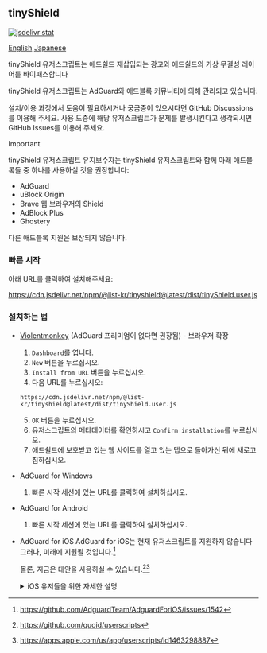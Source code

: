## tinyShield

[![jsdelivr stat](https://data.jsdelivr.com/v1/package/npm/@list-kr/tinyshield/badge)](https://www.jsdelivr.com/package/npm/@list-kr/tinyshield)

[English](./README.md) [Japanese](./README.ja.md)

tinyShield 유저스크립트는 애드쉴드 재삽입되는 광고와 애드쉴드의 가상 무결성 레이어를 바이패스합니다

tinyShield 유저스크립트는 AdGuard와 애드블록 커뮤니티에 의해 관리되고 있습니다.

설치/이용 과정에서 도움이 필요하시거나 궁금증이 있으시다면 GitHub Discussions를 이용해 주세요.
사용 도중에 해당 유저스크립트가 문제를 발생시킨다고 생각되시면 GitHub Issues를 이용해 주세요.

> [!IMPORTANT]
> tinyShield 유저스크립트 유지보수자는 tinyShield 유저스크립트와 함께 아래 애드블록들 중 하나를 사용하실 것을 권장합니다:
> - AdGuard
> - uBlock Origin
> - Brave 웹 브라우저의 Shield
> - AdBlock Plus
> - Ghostery
>
> 다른 애드블록 지원은 보장되지 않습니다.

### 빠른 시작
아래 URL를 클릭하여 설치해주세요:

https://cdn.jsdelivr.net/npm/@list-kr/tinyshield@latest/dist/tinyShield.user.js

### 설치하는 법
- [Violentmonkey](https://addons.mozilla.org/ko/firefox/addon/violentmonkey/) (AdGuard 프리미엄이 없다면 권장됨) - 브라우저 확장
  1. `Dashboard`를 엽니다.
  2. `New` 버튼을 누르십시오.
  3. `Install from URL` 버튼을 누르십시오.
  4. 다음 URL를 누르십시오:
  ```
  https://cdn.jsdelivr.net/npm/@list-kr/tinyshield@latest/dist/tinyShield.user.js
  ```
  5. `OK` 버튼을 누르십시오.
  6. 유저스크립트의 메타데이터를 확인하시고 `Confirm installation`를 누르십시오.
  7. 애드쉴드에 보호받고 있는 웹 사이트를 열고 있는 탭으로 돌아가신 뒤에 새로고침하십시오.

- AdGuard for Windows
  1. 빠른 시작 세션에 있는 URL를 클릭하여 설치하십시오.

- AdGuard for Android
  1. 빠른 시작 세션에 있는 URL를 클릭하여 설치하십시오.

- AdGuard for iOS
  AdGuard for iOS는 현재 유저스크립트를 지원하지 않습니다
  그러나, 미래에 지원될 것입니다.[^1]

  몰론, 지금은 대안을 사용하실 수 있습니다.[^2][^3]

  <details>
  <summary>iOS 유저들을 위한 자세한 설명</summary>

  1. [**Userscripts** 앱](https://apps.apple.com/kr/app/userscripts/id1463298887)을 설치하십시오.
  2. Userscripts 확장을 Safari 설정에서 활성화하십시오:
    * iOS 18 이상: `시스템 설정` => `앱` => `Safari` => `확장 프로그램`
    * iOS 17 이하: `시스템 설정` => `Safari` => `확장 프로그램`
    **Userscripts**을 찾으시고 활성화하신 후 `기타 웹 사이트` 권한을 허용하십시오.
  3. Safari에서 [빠른 시작 세션에 있는 URL](https://cdn.jsdelivr.net/npm/@list-kr/tinyshield@latest/dist/tinyShield.user.js)을 클릭하십시오.
  4. Safari의 주소바에 있는 확장 아이콘을 클릭하시고 **Userscripts**을 선택하십시오.
  5. 설치하는 버튼을 누르십시오.
  6. 열린 팝업을 스크롤하신 후에 설치하는 버튼을 누르십시오.
  7. 완료되었습니다.

  </details>

[^1]: https://github.com/AdguardTeam/AdguardForiOS/issues/1542
[^2]: https://github.com/quoid/userscripts
[^3]: https://apps.apple.com/us/app/userscripts/id1463298887
